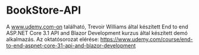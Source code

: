 # BookStore-API
A www.udemy.com-on található, Trevoir Williams által készített End to end ASP.NET Core 3.1 API and Blazor Development kurzus által készített demó alkalmazás.
Az oktatósorozat elérése:
https://www.udemy.com/course/end-to-end-aspnet-core-31-api-and-blazor-development


